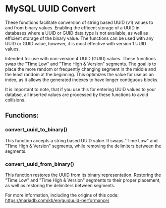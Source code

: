 # MySQL UUID Convert
These functions facilitate conversion of string based UUID (v1) values to and from binary values. Enabling the efficent storage of a UUID in databases where a UUID or GUID data type is not available, as well as efficient storage of the binary value. The functions can be used with any UUID or GUID value, however, it is most effective with version 1 UUID values.

Intended for use with non-version 4 UUID (GUID) values. These functions swap the "Time Low" and "Time High & Version" segments. The goal is to place the more random or frequently changing segment in the middle and the least random at the beginning. This optimizes the value for use as an index, as it allows the generated indexes to have longer contiguous blocks.

It is important to note, that if you use this for entering UUID values to your databse, all inserted values are processed by these functions to avoid collisions.

## Functions:
### convert_uuid_to_binary()
This function accepts a string based UUID value. It swaps "Time Low" and "Time High & Version" segments, while removing the delimiters between the segments.

### convert_uuid_from_binary()
This function restores the UUID from its binary representation. Restoring the "Time Low" and "Time High & Version" segments to their proper placement, as well as restoring the delimiters between segments.

For more information, including the origins of this code:
https://mariadb.com/kb/en/guiduuid-performance/
